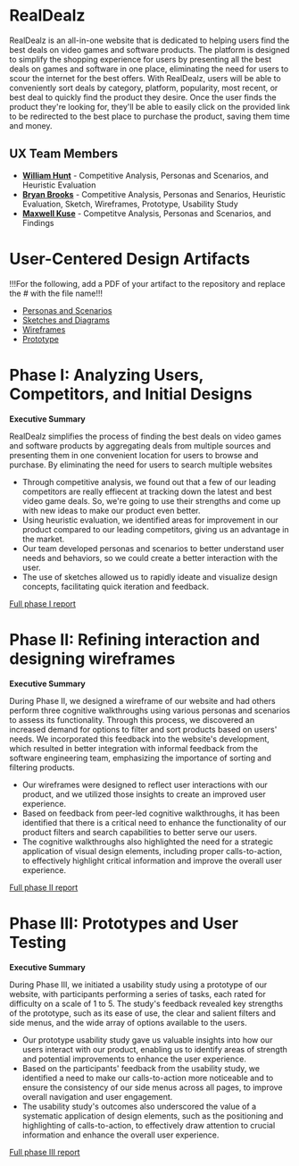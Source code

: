 # RealDealz

RealDealz is an all-in-one website that is dedicated to helping users find the best deals on video games and software products. The platform is designed to simplify the shopping experience for users by presenting all the best deals on games and software in one place, eliminating the need for users to scour the internet for the best offers. With RealDealz, users will be able to conveniently sort deals by category, platform, popularity, most recent, or best deal to quickly find the product they desire. Once the user finds the product they're looking for, they'll be able to easily click on the provided link to be redirected to the best place to purchase the product, saving them time and money.

## UX Team Members

* **[William Hunt](https://usabilityengineering.github.io/ux-portfolio-WCHunt/)** - Competitive Analysis, Personas and Scenarios, and Heuristic Evaluation
* **[Bryan Brooks](https://usabilityengineering.github.io/ux-portfolio-bryanjbrooks/)** - Competitive Analysis, Personas and Senarios, Heuristic Evaluation, Sketch, Wireframes, Prototype, Usability Study
* **[Maxwell Kuse](https://usabilityengineering.github.io/ux-portfolio-mwkuse/)** - Competitve Analysis, Personas and Scenarios, and Findings

# User-Centered Design Artifacts
 
!!!For the following, add a PDF of your artifact to the repository and replace the # with the file name!!!
* [Personas and Scenarios](personas/)
* [Sketches and Diagrams](sketches/)
* [Wireframes](Wireframes/)
* [Prototype](Prototype/)

# Phase I: Analyzing Users, Competitors, and Initial Designs

**Executive Summary**

RealDealz simplifies the process of finding the best deals on video games and software products by aggregating deals from multiple sources and presenting them in one convenient location for users to browse and purchase. By eliminating the need for users to search multiple websites

* Through competitive analysis, we found out that a few of our leading competitors are really effiecent at tracking down the latest and best video game deals. So, we're going to use their strengths and come up with new ideas to make our product even better.
* Using heuristic evaluation, we identified areas for improvement in our product compared to our leading competitors, giving us an advantage in the market.
* Our team developed personas and scenarios to better understand user needs and behaviors, so we could create a better interaction with the user.
* The use of sketches allowed us to rapidly ideate and visualize design concepts, facilitating quick iteration and feedback.

[Full phase I report](phaseI/)

# Phase II: Refining interaction and designing wireframes

**Executive Summary**

During Phase II, we designed a wireframe of our website and had others perform three cognitive walkthroughs using various personas and scenarios to assess its functionality. Through this process, we discovered an increased demand for options to filter and sort products based on users' needs. We incorporated this feedback into the website's development, which resulted in better integration with informal feedback from the software engineering team, emphasizing the importance of sorting and filtering products. 

* Our wireframes were designed to reflect user interactions with our product, and we utilized those insights to create an improved user experience.
* Based on feedback from peer-led cognitive walkthroughs, it has been identified that there is a critical need to enhance the functionality of our product filters and search capabilities to better serve our users.
* The cognitive walkthroughs also highlighted the need for a strategic application of visual design elements, including proper calls-to-action, to effectively highlight critical information and improve the overall user experience.


[Full phase II report](phaseII/)

# Phase III: Prototypes and User Testing

**Executive Summary**

During Phase III, we initiated a usability study using a prototype of our website, with participants performing a series of tasks, each rated for difficulty on a scale of 1 to 5. The study's feedback revealed key strengths of the prototype, such as its ease of use, the clear and salient filters and side menus, and the wide array of options available to the users.

* Our prototype usability study gave us valuable insights into how our users interact with our product, enabling us to identify areas of strength and potential improvements to enhance the user experience.
* Based on the participants' feedback from the usability study, we identified a need to make our calls-to-action more noticeable and to ensure the consistency of our side menus across all pages, to improve overall navigation and user engagement.
* The usability study's outcomes also underscored the value of a systematic application of design elements, such as the positioning and highlighting of calls-to-action, to effectively draw attention to crucial information and enhance the overall user experience.

[Full phase III report](phaseIII/)
